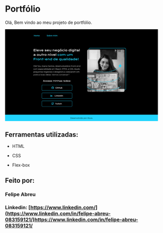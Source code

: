 

# Portfólio 
Olá, Bem vindo ao meu projeto de portfólio.

<img src="assets/Inicial.png">

## Ferramentas utilizadas:

* HTML

* CSS

* Flex-box

## Feito por:

### Felipe Abreu

### Linkedin: [https://www.linkedin.com/](https://www.linkedin.com/in/felipe-abreu-083159121/)https://www.linkedin.com/in/felipe-abreu-083159121/


